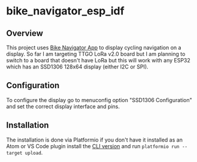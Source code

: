 # bike_navigator_esp_idf
## Overview
This project uses [Bike Navigator App](https://github.com/adam2809/BikeNavigatorApp/) to display cycling navigation on a display. So far I am targeting TTGO LoRa v2.0 board but I am planning to switch to a board that doesn't have LoRa but this will work with any ESP32 which has an SSD1306 128x64 display (either I2C or SPI).

## Configuration
To configure the display go to menuconfig option "SSD1306 Configuration" and set the correct display interface and pins.

## Installation
The installation is done via Platformio if you don't have it installed as an Atom or VS Code plugin install the [CLI version](https://platformio.org/install/cli) and run `platformio run --target upload`.
